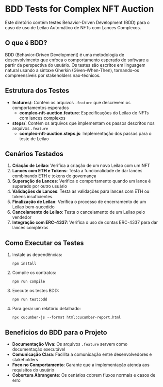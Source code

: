 # BDD Tests for Complex NFT Auction

Este diretório contém testes Behavior-Driven Development (BDD) para o caso de uso de Leilao Automático de NFTs com Lances Complexos.

## O que é BDD?

BDD (Behavior-Driven Development) é uma metodologia de desenvolvimento que enfoca o comportamento esperado do software a partir da perspectiva do usuário. Os testes são escritos em linguagem natural usando a sintaxe Gherkin (Given-When-Then), tornando-os compreensíveis por stakeholders nao-técnicos.

## Estrutura dos Testes

- **features/**: Contém os arquivos `.feature` que descrevem os comportamentos esperados
  - **complex-nft-auction.feature**: Especificações do Leilao de NFTs com lances complexos
- **steps/**: Contém os arquivos que implementam os passos descritos nos arquivos `.feature`
  - **complex-nft-auction.steps.js**: Implementação dos passos para o teste de Leilao

## Cenários Testados

1. **Criação de Leilao**: Verifica a criação de um novo Leilao com um NFT
2. **Lances com ETH e Tokens**: Testa a funcionalidade de dar lances combinando ETH e tokens de governança
3. **Superação de Lances**: Verifica o comportamento quando um lance é superado por outro usuário
4. **Validações de Lances**: Testa as validações para lances com ETH ou tokens insuficientes
5. **Finalização de Leilao**: Verifica o processo de encerramento de um Leilao bem-sucedido
6. **Cancelamento de Leilao**: Testa o cancelamento de um Leilao pelo vendedor
7. **Integração com ERC-4337**: Verifica o uso de contas ERC-4337 para dar lances complexos

## Como Executar os Testes

1. Instale as dependências:
   ```
   npm install
   ```

2. Compile os contratos:
   ```
   npm run compile
   ```

3. Execute os testes BDD:
   ```
   npm run test:bdd
   ```

4. Para gerar um relatório detalhado:
   ```
   npx cucumber-js --format html:cucumber-report.html
   ```

## Benefícios do BDD para o Projeto

- **Documentação Viva**: Os arquivos `.feature` servem como documentação executável
- **Comunicação Clara**: Facilita a comunicação entre desenvolvedores e stakeholders
- **Foco no Comportamento**: Garante que a implementação atenda aos requisitos do usuário
- **Cobertura Abrangente**: Os cenários cobrem fluxos normais e casos de erro 